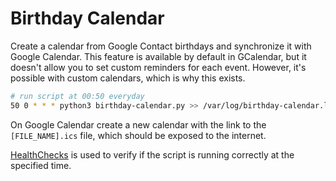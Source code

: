 # Birthday Calendar

Create a calendar from Google Contact birthdays and synchronize it with Google Calendar. This feature is available by default in GCalendar, but it doesn't allow you to set custom reminders for each event. However, it's possible with custom calendars, which is why this exists.

``` sh
# run script at 00:50 everyday
50 0 * * * python3 birthday-calendar.py >> /var/log/birthday-calendar.log 2>&1
```

On Google Calendar create a new calendar with the link to the `[FILE_NAME].ics` file, which should be exposed to the internet.

[HealthChecks](https://healthchecks.io) is used to verify if the script is running correctly at the specified time.